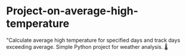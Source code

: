 # Project-on-average-high-temperature
"Calculate average high temperature for specified days and track days exceeding average. Simple Python project for weather analysis. 🌡️
